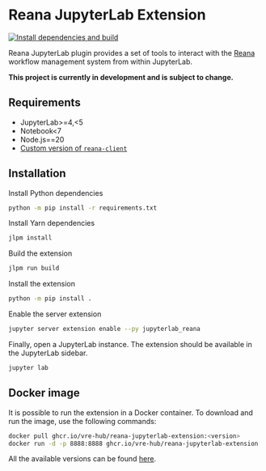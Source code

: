 # Reana JupyterLab Extension
[![Install dependencies and build](https://github.com/vre-hub/reana-jupyterlab-extension/actions/workflows/build.yml/badge.svg)](https://github.com/vre-hub/reana-jupyterlab-extension/actions/workflows/build.yml/badge.svg)

Reana JupyterLab plugin provides a set of tools to interact with the [Reana](https://reanahub.io/) workflow management system from within JupyterLab. 

**This project is currently in development and is subject to change.**

## Requirements
- JupyterLab>=4,<5
- Notebook<7
- Node.js==20
- [Custom version of `reana-client`](https://github.com/mdonadoni/reana-client/tree/vre-summer-24)

## Installation
Install Python dependencies
```bash
python -m pip install -r requirements.txt
```

Install Yarn dependencies
```bash
jlpm install
```

Build the extension
```bash
jlpm run build
```

Install the extension
```bash
python -m pip install .
```

Enable the server extension
```bash
jupyter server extension enable --py jupyterlab_reana
```

Finally, open a JupyterLab instance. The extension should be available in the JupyterLab sidebar.
```bash
jupyter lab
```

## Docker image
It is possible to run the extension in a Docker container. To download and run the image, use the following commands:
```bash
docker pull ghcr.io/vre-hub/reana-jupyterlab-extension:<version>
docker run -d -p 8888:8888 ghcr.io/vre-hub/reana-jupyterlab-extension
```

All the available versions can be found [here](https://github.com/vre-hub/reana-jupyterlab-extension/pkgs/container/reana-jupyterlab-extension).